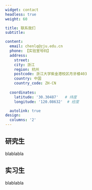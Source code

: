 ```yaml
---
widget: contact
headless: true
weight: 60

title: 联系我们
subtitle:

content:
  email: chenlq@zju.edu.cn
  phone: 【实验室号码】
  address: 
    street:
    city: 浙江
    region: 杭州
    postcode: 浙江大学紫金港校区月牙楼403
    country: 中国
    country_code: ZH-CN
    
  coordinates:
    latitude: '30.30487'   # 纬度
    longitude: '120.08632'  # 经度

  autolink: true
design:
  columns: '2'
---
```


## 研究生
  blablabla
## 实习生
  blablabla


